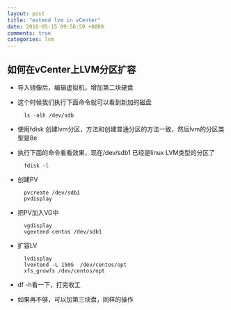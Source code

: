 ```yaml
---
layout: post
title: "extend lvm in vCenter"
date: 2016-05-15 09:56:59 +0800
comments: true
categories: lvm
---
```


## 如何在vCenter上LVM分区扩容

* 导入镜像后，编辑虚拟机，增加第二块硬盘

* 这个时候我们执行下面命令就可以看到新加的磁盘

        ls -alh /dev/sdb

* 使用fdisk 创建lvm分区，方法和创建普通分区的方法一致，然后lvm的分区类型是8e

* 执行下面的命令看看效果，现在/dev/sdb1 已经是linux LVM类型的分区了

        fdisk -l

* 创建PV

        pvcreate /dev/sdb1
        pvdisplay

* 把PV加入VG中

        vgdisplay
        vgextend centos /dev/sdb1

* 扩容LV

        lvdisplay
        lvextend -L 150G  /dev/centos/opt
        xfs_growfs /dev/centos/opt

* df -h看一下，打完收工

* 如果再不够，可以加第三块盘，同样的操作
